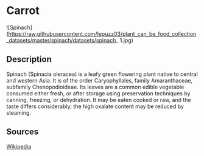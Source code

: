# Carrot

![Spinach](https://raw.githubusercontent.com/lepuzz03/plant_can_be_food_collection_datasets/master/spinach/datasets/spinach_ 1.jpg)

## Description

Spinach (Spinacia oleracea) is a leafy green flowering plant native to central and western Asia. It is of the order Caryophyllales, family Amaranthaceae, subfamily Chenopodioideae. Its leaves are a common edible vegetable consumed either fresh, or after storage using preservation techniques by canning, freezing, or dehydration. It may be eaten cooked or raw, and the taste differs considerably; the high oxalate content may be reduced by steaming.

## Sources
[Wikipedia](https://en.wikipedia.org/wiki/Spinach)
